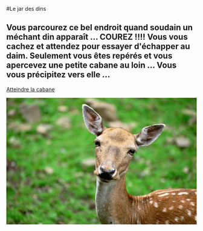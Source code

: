 #Le jar des dins
## Vous parcourez ce bel endroit quand soudain un méchant din apparaît ... COUREZ !!!! Vous vous cachez et attendez pour essayer d'échapper au daim. Seulement vous êtes repérés et vous apercevez une petite cabane au loin ... Vous vous précipitez vers elle ...

[Atteindre la cabane](les_chiottes_du_gobelin.md)

![image](daim_énervé.png)
